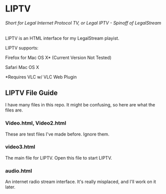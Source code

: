 # LIPTV
###### Short for Legal Internet Protocol TV, or Legal IPTV - Spinoff of LegalStream

LIPTV is an HTML interface for my LegalStream playist.

LIPTV supports:

Firefox for Mac OS X* (Current Version Not Tested)

Safari Mac OS X

*Requires VLC w/ VLC Web Plugin

## LIPTV File Guide
I have many files in this repo. It might be confusing, so here are what the files are.

### Video.html, Video2.html
These are test files I've made before. Ignore them.

### video3.html
The main file for LIPTV. Open this file to start LIPTV.

### audio.html
An internet radio stream interface. It's really misplaced, and I'll work on it later.
